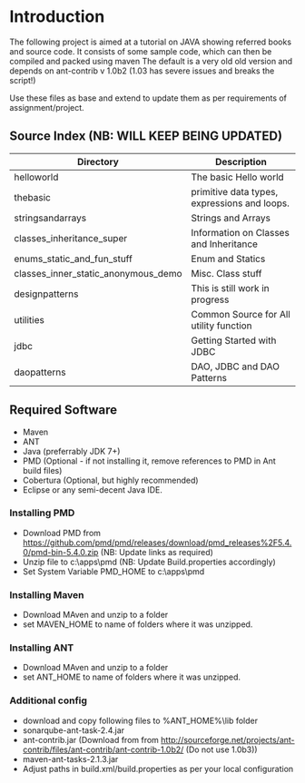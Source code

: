 # Introduction
The following project is aimed at a tutorial on JAVA showing referred books and source code.
It consists of some sample code, which can then be compiled and packed using maven
The default is a very old old version and depends on ant-contrib v 1.0b2 (1.03 has severe issues and breaks the script!)

Use these files as base and extend to update them as per requirements of assignment/project. 

## Source Index (NB: WILL KEEP BEING UPDATED) 
|Directory                             |Description                                  |
|--------------------------------------|---------------------------------------------|
|helloworld                            |The basic Hello world                        |
|thebasic                              |primitive data types, expressions and loops. |
|stringsandarrays                      |Strings and Arrays                           |
|classes_inheritance_super             |Information on Classes and Inheritance       |
|enums_static_and_fun_stuff            |Enum and Statics                             |
|classes_inner_static_anonymous_demo   |Misc. Class stuff                            |
|designpatterns                        |This is still work in progress               |
|utilities                             |Common Source for All utility function       |
|jdbc                                  |Getting Started with JDBC                    |
|daopatterns                           |DAO, JDBC and DAO Patterns                   |


## Required Software
* Maven 
* ANT 
* Java (preferrably JDK 7+)
* PMD (Optional - if not installing it, remove references to PMD in Ant build files)
* Cobertura (Optional, but highly recommended)
* Eclipse or any semi-decent Java IDE. 


### Installing PMD
* Download PMD from https://github.com/pmd/pmd/releases/download/pmd_releases%2F5.4.0/pmd-bin-5.4.0.zip (NB: Update links as required) 
* Unzip file to c:\apps\pmd (NB: Update Build.properties accordingly) 
* Set System Variable PMD_HOME to c:\apps\pmd

### Installing Maven
* Download MAven and unzip to a folder
* set MAVEN_HOME to name of folders where it was unzipped. 

### Installing ANT
* Download MAven and unzip to a folder
* set ANT_HOME to name of folders where it was unzipped. 

### Additional config 
* download and copy following files to %ANT_HOME%\lib folder 
 * sonarqube-ant-task-2.4.jar
 * ant-contrib.jar  (Download from from http://sourceforge.net/projects/ant-contrib/files/ant-contrib/ant-contrib-1.0b2/ (Do not use 1.0b3))
 * maven-ant-tasks-2.1.3.jar
* Adjust paths in build.xml/build.properties as per your local configuration

